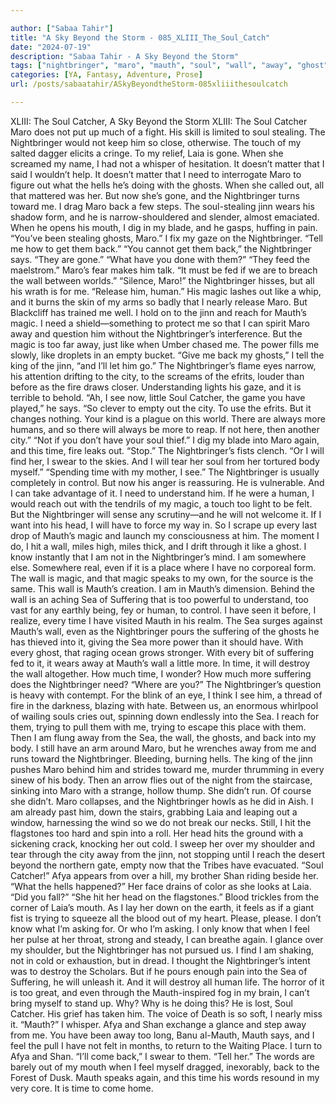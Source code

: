 ```yaml
---

author: ["Sabaa Tahir"]
title: "A Sky Beyond the Storm - 085_XLIII_The_Soul_Catch"
date: "2024-07-19"
description: "Sabaa Tahir - A Sky Beyond the Storm"
tags: ["nightbringer", "maro", "mauth", "soul", "wall", "away", "ghost", "magic", "time", "back", "sea", "catcher", "jinni", "every", "suffering", "laia", "need", "like", "reach", "human", "hit", "feel", "much", "hell", "toward"]
categories: [YA, Fantasy, Adventure, Prose]
url: /posts/sabaatahir/ASkyBeyondtheStorm-085xliiithesoulcatch

---
```



XLIII: The Soul Catcher, A Sky Beyond the Storm
XLIII: The Soul Catcher
Maro does not put up much of a fight. His skill is limited to soul stealing. The Nightbringer would not keep him so close, otherwise. The touch of my salted dagger elicits a cringe.
To my relief, Laia is gone. When she screamed my name, I had not a whisper of hesitation. It doesn’t matter that I said I wouldn’t help. It doesn’t matter that I need to interrogate Maro to figure out what the hells he’s doing with the ghosts. When she called out, all that mattered was her.
But now she’s gone, and the Nightbringer turns toward me. I drag Maro back a few steps. The soul-stealing jinn wears his shadow form, and he is narrow-shouldered and slender, almost emaciated. When he opens his mouth, I dig in my blade, and he gasps, huffing in pain.
“You’ve been stealing ghosts, Maro.” I fix my gaze on the Nightbringer. “Tell me how to get them back.”
“You cannot get them back,” the Nightbringer says. “They are gone.”
“What have you done with them?”
“They feed the maelstrom.” Maro’s fear makes him talk. “It must be fed if we are to breach the wall between worlds.”
“Silence, Maro!” the Nightbringer hisses, but all his wrath is for me. “Release him, human.” His magic lashes out like a whip, and it burns the skin of my arms so badly that I nearly release Maro. But Blackcliff has trained me well. I hold on to the jinn and reach for Mauth’s magic. I need a shield—something to protect me so that I can spirit Maro away and question him without the Nightbringer’s interference.
But the magic is too far away, just like when Umber chased me. The power fills me slowly, like droplets in an empty bucket.
“Give me back my ghosts,” I tell the king of the jinn, “and I’ll let him go.”
The Nightbringer’s flame eyes narrow, his attention drifting to the city, to the screams of the efrits, louder than before as the fire draws closer. Understanding lights his gaze, and it is terrible to behold.
“Ah, I see now, little Soul Catcher, the game you have played,” he says. “So clever to empty out the city. To use the efrits. But it changes nothing. Your kind is a plague on this world. There are always more humans, and so there will always be more to reap. If not here, then another city.”
“Not if you don’t have your soul thief.” I dig my blade into Maro again, and this time, fire leaks out.
“Stop.” The Nightbringer’s fists clench. “Or I will find her, I swear to the skies. And I will tear her soul from her tortured body myself.”
“Spending time with my mother, I see.” The Nightbringer is usually completely in control. But now his anger is reassuring. He is vulnerable.
And I can take advantage of it. I need to understand him. If he were a human, I would reach out with the tendrils of my magic, a touch too light to be felt. But the Nightbringer will sense any scrutiny—and he will not welcome it. If I want into his head, I will have to force my way in. So I scrape up every last drop of Mauth’s magic and launch my consciousness at him.
The moment I do, I hit a wall, miles high, miles thick, and I drift through it like a ghost. I know instantly that I am not in the Nightbringer’s mind. I am somewhere else. Somewhere real, even if it is a place where I have no corporeal form. The wall is magic, and that magic speaks to my own, for the source is the same. This wall is Mauth’s creation. I am in Mauth’s dimension.
Behind the wall is an aching Sea of Suffering that is too powerful to understand, too vast for any earthly being, fey or human, to control. I have seen it before, I realize, every time I have visited Mauth in his realm.
The Sea surges against Mauth’s wall, even as the Nightbringer pours the suffering of the ghosts he has thieved into it, giving the Sea more power than it should have. With every ghost, that raging ocean grows stronger. With every bit of suffering fed to it, it wears away at Mauth’s wall a little more. In time, it will destroy the wall altogether.
How much time, I wonder? How much more suffering does the Nightbringer need?
“Where are you?”
The Nightbringer’s question is heavy with contempt. For the blink of an eye, I think I see him, a thread of fire in the darkness, blazing with hate. Between us, an enormous whirlpool of wailing souls cries out, spinning down endlessly into the Sea. I reach for them, trying to pull them with me, trying to escape this place with them.
Then I am flung away from the Sea, the wall, the ghosts, and back into my body. I still have an arm around Maro, but he wrenches away from me and runs toward the Nightbringer.
Bleeding, burning hells. The king of the jinn pushes Maro behind him and strides toward me, murder thrumming in every sinew of his body.
Then an arrow flies out of the night from the staircase, sinking into Maro with a strange, hollow thump.
She didn’t run. Of course she didn’t.
Maro collapses, and the Nightbringer howls as he did in Aish. I am already past him, down the stairs, grabbing Laia and leaping out a window, harnessing the wind so we do not break our necks. Still, I hit the flagstones too hard and spin into a roll. Her head hits the ground with a sickening crack, knocking her out cold. I sweep her over my shoulder and tear through the city away from the jinn, not stopping until I reach the desert beyond the northern gate, empty now that the Tribes have evacuated.
“Soul Catcher!” Afya appears from over a hill, my brother Shan riding beside her.
“What the hells happened?” Her face drains of color as she looks at Laia. “Did you fall?”
“She hit her head on the flagstones.”
Blood trickles from the corner of Laia’s mouth. As I lay her down on the earth, it feels as if a giant fist is trying to squeeze all the blood out of my heart. Please, please. I don’t know what I’m asking for. Or who I’m asking. I only know that when I feel her pulse at her throat, strong and steady, I can breathe again.
I glance over my shoulder, but the Nightbringer has not pursued us. I find I am shaking, not in cold or exhaustion, but in dread. I thought the Nightbringer’s intent was to destroy the Scholars. But if he pours enough pain into the Sea of Suffering, he will unleash it. And it will destroy all human life.
The horror of it is too great, and even through the Mauth-inspired fog in my brain, I can’t bring myself to stand up. Why? Why is he doing this?
He is lost, Soul Catcher. His grief has taken him.
The voice of Death is so soft, I nearly miss it. “Mauth?” I whisper.
Afya and Shan exchange a glance and step away from me.
You have been away too long, Banu al-Mauth, Mauth says, and I feel the pull I have not felt in months, to return to the Waiting Place.
I turn to Afya and Shan. “I’ll come back,” I swear to them. “Tell her.”
The words are barely out of my mouth when I feel myself dragged, inexorably, back to the Forest of Dusk. Mauth speaks again, and this time his words resound in my very core.
It is time to come home.
